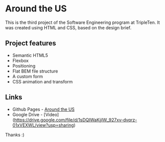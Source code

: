 # Around the US

This is the third project of the Software Engineering program at TripleTen. It was created using HTML and CSS, based on the design brief.

## Project features

- Semantic HTML5
- Flexbox
- Positioning
- Flat BEM file structure
- A custom form
- CSS animation and transform

## Links

- Github Pages - [Around the US](https://daft2drive.github.io/se_project_atus/)
- Google Drive - [Video] (https://drive.google.com/file/d/1sDQIWaKjjlW_927xv-dvqrz-01xVEXWL/view?usp=sharing)

Thanks :)
